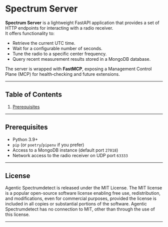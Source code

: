 # Spectrum Server

**Spectrum Server** is a lightweight FastAPI application that provides a set of HTTP endpoints for interacting with a radio receiver.  
It offers functionality to:

* Retrieve the current UTC time.
* Wait for a configurable number of seconds.
* Tune the radio to a specific center frequency.
* Query recent measurement results stored in a MongoDB database.

The server is wrapped with **FastMCP**, exposing a Management Control Plane (MCP) for health‑checking and future extensions.

---

## Table of Contents

1. [Prerequisites](#prerequisites)  

---

## Prerequisites

* Python 3.9+  
* `pip` (or `poetry`/`pipenv` if you prefer)  
* Access to a MongoDB instance (default port `27018`)  
* Network access to the radio receiver on UDP port `63333`  

---


## License

Agentic Spectrumdetect is released under the MIT License. The MIT license is a popular open-source software license enabling free use, redistribution, and modifications, even for commercial purposes, provided the license is included in all copies or substantial portions of the software. Agentic Spectrumdetect has no connection to MIT, other than through the use of this license.

---

